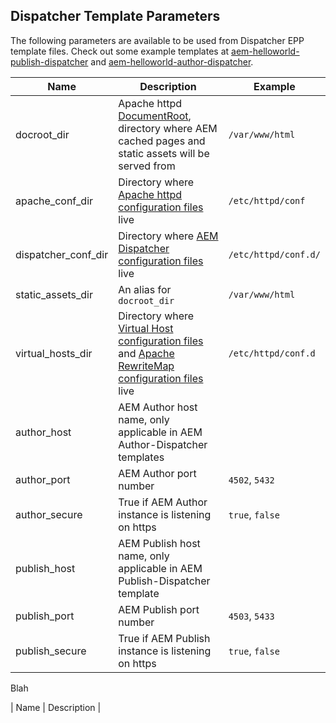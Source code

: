 Dispatcher Template Parameters
------------------------------

The following parameters are available to be used from Dispatcher EPP template files.
Check out some example templates at [aem-helloworld-publish-dispatcher](https://github.com/shinesolutions/aem-helloworld-publish-dispatcher) and [aem-helloworld-author-dispatcher](https://github.com/shinesolutions/aem-helloworld-author-dispatcher).

| Name | Description | Example |
|------|-------------|---------|
| docroot_dir | Apache httpd [DocumentRoot](https://httpd.apache.org/docs/2.4/urlmapping.html#documentroot), directory where AEM cached pages and static assets will be served from | `/var/www/html` |
| apache_conf_dir | Directory where [Apache httpd configuration files](https://httpd.apache.org/docs/2.4/configuring.html) live | `/etc/httpd/conf` |
| dispatcher_conf_dir | Directory where [AEM Dispatcher configuration files](https://docs.adobe.com/docs/en/dispatcher/disp-config.html) live | `/etc/httpd/conf.d/` |
| static_assets_dir | An alias for `docroot_dir` | `/var/www/html` |
| virtual_hosts_dir | Directory where [Virtual Host configuration files](https://httpd.apache.org/docs/2.4/vhosts/) and [Apache RewriteMap configuration files](https://httpd.apache.org/docs/current/rewrite/rewritemap.html) live | `/etc/httpd/conf.d` |
| author_host | AEM Author host name, only applicable in AEM Author-Dispatcher templates | |
| author_port | AEM Author port number | `4502`, `5432` |
| author_secure | True if AEM Author instance is listening on https | `true`, `false` |
| publish_host | AEM Publish host name, only applicable in AEM Publish-Dispatcher template | |
| publish_port | AEM Publish port number | `4503`, `5433` |
| publish_secure | True if AEM Publish instance is listening on https | `true`, `false` |

Blah

| Name | Description |
